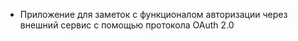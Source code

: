 * Приложение для заметок с функционалом авторизации через внешний сервис с помощью протокола OAuth 2.0
